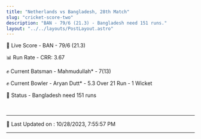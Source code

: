 ```yaml
---
title: "Netherlands vs Bangladesh, 28th Match"
slug: "cricket-score-two"
description: "BAN - 79/6 (21.3) - Bangladesh need 151 runs."
layout: "../../layouts/PostLayout.astro"
---
```


🔴 Live Score - BAN - 79/6 (21.3)  

📊 Run Rate - CRR: 3.67  

✊ Current Batsman - Mahmudullah* - 7(13)  

✊ Current Bowler - Aryan Dutt* - 5.3 Over 21 Run - 1 Wicket  

📑 Status - Bangladesh need 151 runs

<br />

***

📝 Last Updated on : 10/28/2023, 7:55:57 PM

***

